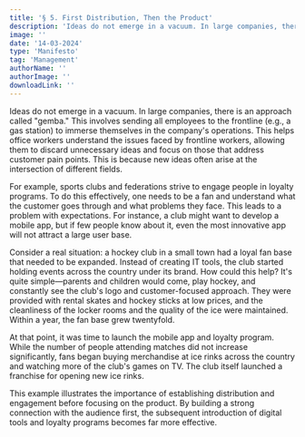 ```yaml
---
title: '§ 5. First Distribution, Then the Product'
description: 'Ideas do not emerge in a vacuum. In large companies, there is an approach called "gemba.'
image: ''
date: '14-03-2024'
type: 'Manifesto'
tag: 'Management'
authorName: ''
authorImage: ''
downloadLink: ''
---
```


Ideas do not emerge in a vacuum. In large companies, there is an approach called "gemba." This involves sending all employees to the frontline (e.g., a gas station) to immerse themselves in the company's operations. This helps office workers understand the issues faced by frontline workers, allowing them to discard unnecessary ideas and focus on those that address customer pain points. This is because new ideas often arise at the intersection of different fields.

For example, sports clubs and federations strive to engage people in loyalty programs. To do this effectively, one needs to be a fan and understand what the customer goes through and what problems they face. This leads to a problem with expectations. For instance, a club might want to develop a mobile app, but if few people know about it, even the most innovative app will not attract a large user base.

Consider a real situation: a hockey club in a small town had a loyal fan base that needed to be expanded. Instead of creating IT tools, the club started holding events across the country under its brand. How could this help? It's quite simple—parents and children would come, play hockey, and constantly see the club's logo and customer-focused approach. They were provided with rental skates and hockey sticks at low prices, and the cleanliness of the locker rooms and the quality of the ice were maintained. Within a year, the fan base grew twentyfold.

At that point, it was time to launch the mobile app and loyalty program. While the number of people attending matches did not increase significantly, fans began buying merchandise at ice rinks across the country and watching more of the club's games on TV. The club itself launched a franchise for opening new ice rinks.

This example illustrates the importance of establishing distribution and engagement before focusing on the product. By building a strong connection with the audience first, the subsequent introduction of digital tools and loyalty programs becomes far more effective.
